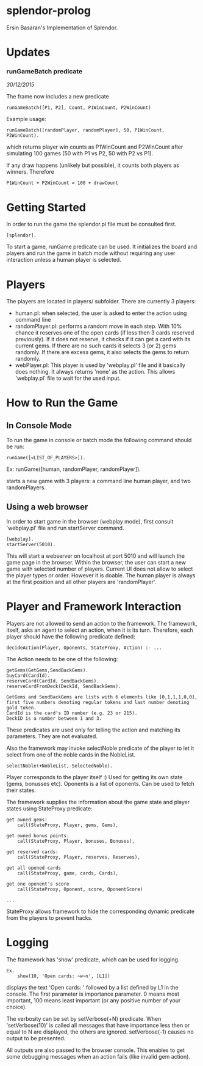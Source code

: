 # splendor-prolog
Ersin Basaran's Implementation of Splendor.

# Updates
### runGameBatch predicate 
*30/12/2015*

The frame now includes a new predicate 

    runGameBatch([P1, P2], Count, P1WinCount, P2WinCount)

Example usage:

    runGameBatch([randomPlayer, randomPlayer], 50, P1WinCount, P2WinCount).

which returns player win counts as P1WinCount and P2WinCount after simulating 100 games (50 with P1 vs P2, 50 with P2 vs P1).

If any draw happens (unlikely but possible), it counts both players as winners. Therefore 

    P1WinCount + P2WinCount = 100 + drawCount

# Getting Started 

In order to run the game the splendor.pl file must be consulted first.

	[splendor].

To start a game, runGame predicate can be used. It initializes the board and players and run the game in batch mode without requiring any user interaction unless a human player is selected. 

# Players

The players are located in players/ subfolder. There are currently 3 players:

- human.pl: when selected, the user is asked to enter the action using command line
- randomPlayer.pl: performs a random move in each step. With 10% chance it reserves one of the open cards (if less then 3 cards reserved previously). If it does not reserve, it checks if it can get a card with its current gems. If there are no such cards it selects 3 (or 2) gems randomly. If there are excess gems, it also selects the gems to return randomly. 
- webPlayer.pl: This player is used by 'webplay.pl' file and it basically does nothing. It always returns 'none' as the action. This allows 'webplay.pl' file to wait for the used input. 

# How to Run the Game

## In Console Mode
 
To run the game in console or batch mode the following command should be run:

	runGame([<LIST_OF_PLAYERS>]).

Ex:
	runGame([human, randomPlayer, randomPlayer]).

starts a new game with 3 players: a command line human player, and two randomPlayers.

## Using a web browser

In order to start game in the browser (webplay mode), first consult 'webplay.pl' file and run startServer command.

	[webplay].
	startServer(5010).

This will start a webserver on localhost at port 5010 and will launch the game page in the browser. Within the browser, the user can start a new game with selected number of players. Current UI does not allow to select the player types or order. However it is doable. The human player is always at the first position and all other players are 'randomPlayer'.

# Player and Framework Interaction

Players are not allowed to send an action to the framework. The framework, itself, asks an agent to select an action, when it is its turn. Therefore, each player should have the following predicate defined:
	
	decideAction(Player, Oponents, StateProxy, Action) :- ...

The Action needs to be one of the following:

	getGems(GetGems,SendBackGems).
	buyCard(CardId).
	reserveCard(CardId, SendBackGems).
	reserveCardFromDeck(DeckId, SendBackGems).

	GetGems and SendBackGems are lists with 6 elements like [0,1,1,1,0,0], first five numbers denoting regular tokens and last number denoting gold token.
	CardId is the card's ID number (e.g. 23 or 215).
	DeckID is a number between 1 and 3.

These predicates are used only for telling the action and matching its parameters. They are not evaluated. 

Also the framework may invoke selectNoble predicate of the player to let it select from one of the noble cards in the NobleList. 

	selectNoble(+NobleList,-SelectedNoble).

Player corresponds to the player itself :) Used for getting its own state (gems, bonusses etc). Oponents is a list of oponents. Can be used to fetch their states. 

The framework supplies the information about the game state and player states using StateProxy predicate:

	get owned gems:
		call(StateProxy, Player, gems, Gems),

	get owned bonus points:
		call(StateProxy, Player, bonuses, Bonuses),

	get reserved cards:
		call(StateProxy, Player, reserves, Reserves),

	get all opened cards
		call(StateProxy, game, cards, Cards),

	get one openent's score
		call(StateProxy, Oponent, score, OponentScore)

	...

StateProxy allows framework to hide the corresponding dynamic predicate from the players to prevent hacks. 

# Logging

The framework has 'show' predicate, which can be used for logging.

	Ex.
		show(10, 'Open cards: ~w~n', [L1])

displays the text 'Open cards: ' followed by a list defined by L1 in the console. The first parameter is importance parameter. 0 means most important, 100 means least important (or any positive number of your choice). 

The verbosity can be set by setVerbose(+N) predicate. When 'setVerbose(10)' is called all messages that have importance less then or equal to N are displayed, the others are ignored. setVerbose(-1) causes no output to be presented. 

All outputs are also passed to the browser console. This enables to get some debugging messages when an action fails (like invalid gem action).